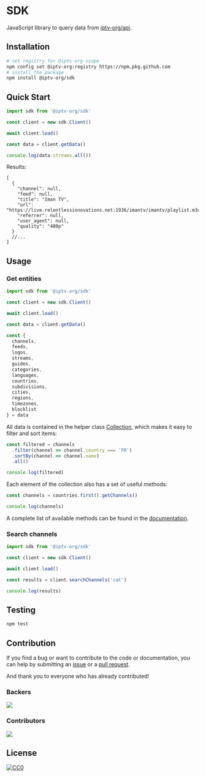 # SDK

JavaScript library to query data from [iptv-org/api](https://github.com/iptv-org/api).

## Installation

```sh
# set registry for @iptv-org scope
npm config set @iptv-org:registry https://npm.pkg.github.com
# install the package
npm install @iptv-org/sdk
```

## Quick Start

```js
import sdk from '@iptv-org/sdk'

const client = new sdk.Client()

await client.load()

const data = client.getData()

console.log(data.streams.all())
```

Results:

```jsonc
[
  {
    "channel": null,
    "feed": null,
    "title": "Iman TV",
    "url": "https://live.relentlessinnovations.net:1936/imantv/imantv/playlist.m3u8",
    "referrer": null,
    "user_agent": null,
    "quality": "480p"
  }
  //...
]
```

## Usage

### Get entities

```js
import sdk from '@iptv-org/sdk'

const client = new sdk.Client()

await client.load()

const data = client.getData()

const {
  channels,
  feeds,
  logos,
  streams,
  guides,
  categories,
  languages,
  countries,
  subdivisions,
  cities,
  regions,
  timezones,
  blocklist
} = data
```

All data is contained in the helper class [Collection](https://github.com/freearhey/core-js/blob/master/docs/classes/Collection.md), which makes it easy to filter and sort items:

```js
const filtered = channels
  .filter(channel => channel.country === 'FR')
  .sortBy(channel => channel.name)
  .all()

console.log(filtered)
```

Each element of the collection also has a set of useful methods:

```js
const channels = countries.first().getChannels()

console.log(channels)
```

A complete list of available methods can be found in the [documentation](docs/@iptv-org/namespaces/Models/README.md).

### Search channels

```js
import sdk from '@iptv-org/sdk'

const client = new sdk.Client()

await client.load()

const results = client.searchChannels('cat')

console.log(results)
```

## Testing

```sh
npm test
```

## Contribution

If you find a bug or want to contribute to the code or documentation, you can help by submitting an [issue](https://github.com/iptv-org/api/issues) or a [pull request](https://github.com/iptv-org/api/pulls).

And thank you to everyone who has already contributed!

### Backers

<a href="https://opencollective.com/iptv-org"><img src="https://opencollective.com/iptv-org/backers.svg?width=890" /></a>

### Contributors

<a href="https://github.com/iptv-org/iptv/graphs/contributors"><img src="https://opencollective.com/iptv-org/contributors.svg?width=890" /></a>

## License

[![CC0](http://mirrors.creativecommons.org/presskit/buttons/88x31/svg/cc-zero.svg)](LICENSE)
